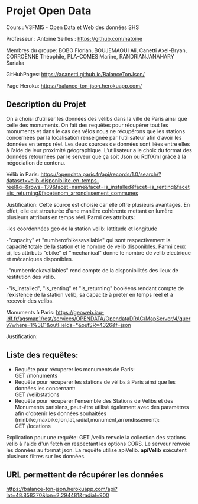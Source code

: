 # Projet Open Data

Cours : V3FMI5 - Open Data et Web des données SHS

Professeur : Antoine Seilles : https://github.com/natoine

Membres du groupe: BOBO Florian, BOUJEMAOUI Ali,
Canetti Axel-Bryan, CORROËNNE Théophile, PLA-COMES Marine, RANDRIANJANAHARY Sariaka



GitHubPages: https://acanetti.github.io/BalanceTonJson/

Page Heroku: https://balance-ton-json.herokuapp.com/

## Description du Projet

On a choisi d’utiliser les données des vélibs dans la ville de Paris ainsi que celle des monuments. 
On fait des requêtes pour récupérer tout les monuments et dans le cas des vélos nous ne récupérons que les stations concernées par la localisation renseignée par l’utilisateur afin d’avoir les données en temps réel.
Les deux sources de données sont liées entre elles à l’aide de leur proximité géographique.
L’utilisateur a le choix du format des données retournées par le serveur que ça soit Json ou Rdf/Xml grâce à la négociation de contenu.

Vélib in Paris: https://opendata.paris.fr/api/records/1.0/search/?dataset=velib-disponibilite-en-temps-reel&q=&rows=139&facet=name&facet=is_installed&facet=is_renting&facet=is_returning&facet=nom_arrondissement_communes


Justification: Cette source est choisie car elle offre plusieurs avantages. En effet, elle est strcuturée d'une manière cohérente mettant en lumère plusieurs attributs en temps réel. Parmi ces attributs: 

-les coordonnées geo de la station velib: lattitude et longitude

-"capacity" et "numberofbikesavailable" qui sont respectivement la capacité totale de la station et le nombre de velib disponibles. Parmi ceux ci, les attributs "ebike" et "mechanical" donne le nombre de velib electrique et mécaniques disponibles. 

-"numberdockavailables" rend compte de la disponibilités des lieux de restitution des velib. 

-"is_installed", "is_renting" et "is_returning" booléens rendant compte de l'existence de la station velib, sa capacité à preter en temps réel et à recevoir des velibs. 




Monuments à Paris: https://geoweb.iau-idf.fr/agsmap1/rest/services/OPENDATA/OpendataDRAC/MapServer/4/query?where=1%3D1&outFields=*&outSR=4326&f=json

Justification: 

## Liste des requêtes:

- Requête pour récuperer les monuments de Paris:  
    GET /monuments
 - Requête pour récuperer les stations de vélibs à Paris ainsi que les données les concernant:  
     GET /velibstations
 - Requête pour récuperer l'ensemble des Stations de Vélibs et des Monuments parisiens, peut-être utilisé également avec des paramétres afin d'obtenir les données souhaitées (minbike,maxbike,lon,lat,radial,monument,arrondissement):  
     GET /locations


Explication pour une requête: GET /velib renvoie la collection des stations velib à l'aide d'un fetch en respectant les options CORS. Le serveur renvoie les données au format json. La requête utilise apiVelib. __apiVelib__ exécutent plusieurs filtres sur les données.


## URL permettent de récupérer les données

https://balance-ton-json.herokuapp.com/api?lat=48.858370&lon=2.294481&radial=900
